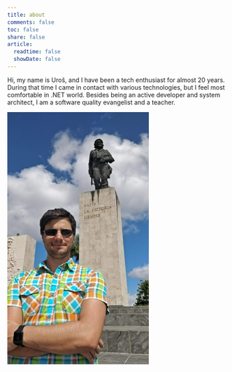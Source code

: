 ```yaml
---
title: about
comments: false
toc: false
share: false
article:
  readtime: false
  showDate: false
---
```

Hi, my name is Uroš, and I have been a tech enthusiast for almost 20 years. During that time I came in contact with various technologies, but I feel most comfortable in .NET world. Besides being an active developer and system architect, I am a software quality evangelist and a teacher.

![Me and Che](me-and-che.jpg)
